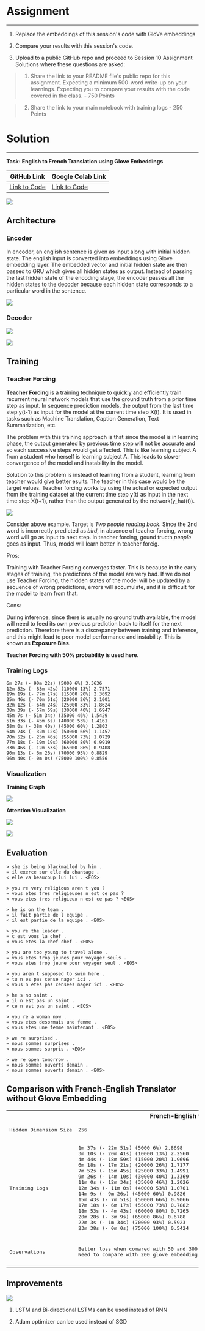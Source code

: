 

# Assignment
---

1) Replace the embeddings of this session's code with GloVe embeddings

2) Compare your results with this session's code. 

3) Upload to a public GitHub repo and proceed to Session 10 Assignment Solutions where these questions are asked: 

> 1) Share the link to your README file's public repo for this assignment. Expecting a minimum 500-word write-up on your learnings.  Expecting you to compare your results with the code covered in the class. - 750 Points

> 2) Share the link to your main notebook with training logs - 250 Points

# Solution
---

**Task: English to French Translation using Glove Embeddings**

| GitHub Link | Google Colab Link |
|---|---|
|[Link to Code](https://github.com/garima-mahato/END2/blob/main/Session10-3rdHandson-LanguageTranslationusingSeq2SeqwithAttention/END2_Session10_END2_Translation_using_Seq2Seq_and_Attention.ipynb)|[Link to Code](https://githubtocolab.com/garima-mahato/END2/blob/main/Session10-3rdHandson-LanguageTranslationusingSeq2SeqwithAttention/END2_Session10_END2_Translation_using_Seq2Seq_and_Attention.ipynb)


<!--https://user-images.githubusercontent.com/52399940/126055430-25b66751-6f3a-46e3-af25-d22e8007439f.mp4-->

![](https://raw.githubusercontent.com/garima-mahato/END2/main/Session10-3rdHandson-LanguageTranslationusingSeq2SeqwithAttention/assets/seq2seq_2.gif)



## Architecture


### Encoder

In encoder, an english sentence is given as input along with initial hidden state. The english input is converted into embeddings using Glove embedding layer. The embedded vector and initial hidden state are then passed to GRU which gives all hidden states as output. Instead of passing the last hidden state of the encoding stage, the encoder passes all the hidden states to the decoder because each hidden state corresponds to a particular word in the sentence.

![](https://raw.githubusercontent.com/garima-mahato/END2/main/Session10-3rdHandson-LanguageTranslationusingSeq2SeqwithAttention/assets/seq2seq_9.gif)

### Decoder

<!--https://user-images.githubusercontent.com/52399940/126055121-8056ae8e-ee73-4698-a0e5-b9fb93c1313c.mp4-->

![](https://raw.githubusercontent.com/garima-mahato/END2/main/Session10-3rdHandson-LanguageTranslationusingSeq2SeqwithAttention/assets/attention_process1.gif)

![](https://raw.githubusercontent.com/garima-mahato/END2/main/Session10-3rdHandson-LanguageTranslationusingSeq2SeqwithAttention/assets/attention_tensor_dance.gif)

## Training

### Teacher Forcing

**Teacher Forcing** is a training technique to quickly and efficiently train recurrent neural network models that use the ground truth from a prior time step as input. In sequence prediction models, the output from the last time step y(t-1) as input for the model at the current time step X(t). It is used in tasks such as Machine Translation, Caption Generation, Text Summarization, etc.

The problem with this training approach is that since the model is in learning phase, the output generated by previous time step will not be accurate and so each successive steps would get affected. This is like learning subject A from a student who herself is learning subject A. This leads to slower convergence of the model and instability in the model.

Solution to this problem is instead of learning from a student, learning from teacher would give better esults. The teacher in this case would be the target values. Teacher forcing works by using the actual or expected output from the training dataset at the current time step y(t) as input in the next time step X(t+1), rather than the output generated by the network(y_hat(t)).

![](https://raw.githubusercontent.com/garima-mahato/END2/main/Session10-3rdHandson-LanguageTranslationusingSeq2SeqwithAttention/assets/tf1.png)

Consider above example. Target is *Two people reading book*. Since the 2nd word is incorrectly predicted as *bird*, in absence of teacher forcing, wrong word will go as input to next step. In teacher forcing, gound tructh *people* goes as input. Thus, model will learn better in teacher forcig.

Pros:

Training with Teacher Forcing converges faster. This is because in the early stages of training, the predictions of the model are very bad. If we do not use Teacher Forcing, the hidden states of the model will be updated by a sequence of wrong predictions, errors will accumulate, and it is difficult for the model to learn from that.

Cons:

During inference, since there is usually no ground truth available, the model will need to feed its own previous prediction back to itself for the next prediction. Therefore there is a discrepancy between training and inference, and this might lead to poor model performance and instability. This is known as **Exposure Bias**.

**Teacher Forcing with 50% probability is used here.**



### Training Logs

```
6m 27s (- 90m 22s) (5000 6%) 3.3636
12m 52s (- 83m 42s) (10000 13%) 2.7571
19m 19s (- 77m 17s) (15000 20%) 2.3692
25m 46s (- 70m 51s) (20000 26%) 2.1001
32m 12s (- 64m 24s) (25000 33%) 1.8624
38m 39s (- 57m 59s) (30000 40%) 1.6947
45m 7s (- 51m 34s) (35000 46%) 1.5429
51m 33s (- 45m 6s) (40000 53%) 1.4161
58m 0s (- 38m 40s) (45000 60%) 1.2803
64m 24s (- 32m 12s) (50000 66%) 1.1457
70m 52s (- 25m 46s) (55000 73%) 1.0729
77m 18s (- 19m 19s) (60000 80%) 0.9919
83m 46s (- 12m 53s) (65000 86%) 0.9408
90m 13s (- 6m 26s) (70000 93%) 0.8829
96m 40s (- 0m 0s) (75000 100%) 0.8556
```

### Visualization

**Training Graph**

![](https://raw.githubusercontent.com/garima-mahato/END2/main/Session10-3rdHandson-LanguageTranslationusingSeq2SeqwithAttention/assets/tg300.PNG)

**Attention Visualization**

![](https://raw.githubusercontent.com/garima-mahato/END2/main/Session10-3rdHandson-LanguageTranslationusingSeq2SeqwithAttention/assets/att_is2.PNG)

![](https://raw.githubusercontent.com/garima-mahato/END2/main/Session10-3rdHandson-LanguageTranslationusingSeq2SeqwithAttention/assets/att_vis3.PNG)

## Evaluation

```
> she is being blackmailed by him .
= il exerce sur elle du chantage .
< elle va beaucoup lui lui . <EOS>

> you re very religious aren t you ?
= vous etes tres religieuses n est ce pas ?
< vous etes tres religieux n est ce pas ? <EOS>

> he is on the team .
= il fait partie de l equipe .
< il est partie de la equipe . <EOS>

> you re the leader .
= c est vous la chef .
< vous etes la chef chef . <EOS>

> you are too young to travel alone .
= vous etes trop jeunes pour voyager seuls .
< vous etes trop jeune pour voyager seul . <EOS>

> you aren t supposed to swim here .
= tu n es pas cense nager ici .
< vous n etes pas censees nager ici . <EOS>

> he s no saint .
= il n est pas un saint .
< ce n est pas un saint . <EOS>

> you re a woman now .
= vous etes desormais une femme .
< vous etes une femme maintenant . <EOS>

> we re surprised .
= nous sommes surprises .
< nous sommes surpris . <EOS>

> we re open tomorrow .
= nous sommes ouverts demain .
< nous sommes ouverts demain . <EOS>
```

## Comparison with French-English Translator without Glove Embedding

<table>
<tr>
<th></th>
<th>
French-English without Glove
</th>
<th>
English-French with Glove 300
</th>
<th>
English-French with Glove 50
</th>
</tr>

<tr>

<td>
<pre>
Hidden Dimension Size
</pre>
</td>

<td>
<pre>
256
</pre>
</td>

<td>
<pre>
300
</pre>
</td>

<td>
<pre>
50
</pre>
</td>

</tr>

<tr>

<td>
<pre>
Training Logs
</pre>
</td>

<td>
<pre>
1m 37s (- 22m 51s) (5000 6%) 2.8698
3m 10s (- 20m 41s) (10000 13%) 2.2560
4m 44s (- 18m 59s) (15000 20%) 1.9696
6m 18s (- 17m 21s) (20000 26%) 1.7177
7m 52s (- 15m 45s) (25000 33%) 1.4991
9m 26s (- 14m 10s) (30000 40%) 1.3369
11m 0s (- 12m 34s) (35000 46%) 1.2026
12m 34s (- 11m 0s) (40000 53%) 1.0701
14m 9s (- 9m 26s) (45000 60%) 0.9826
15m 43s (- 7m 51s) (50000 66%) 0.9066
17m 18s (- 6m 17s) (55000 73%) 0.7882
18m 53s (- 4m 43s) (60000 80%) 0.7265
20m 28s (- 3m 9s) (65000 86%) 0.6788
22m 3s (- 1m 34s) (70000 93%) 0.5923
23m 38s (- 0m 0s) (75000 100%) 0.5424
</pre>
</td>

<td>
<pre>
6m 27s (- 90m 22s) (5000 6%) 3.3636
12m 52s (- 83m 42s) (10000 13%) 2.7571
19m 19s (- 77m 17s) (15000 20%) 2.3692
25m 46s (- 70m 51s) (20000 26%) 2.1001
32m 12s (- 64m 24s) (25000 33%) 1.8624
38m 39s (- 57m 59s) (30000 40%) 1.6947
45m 7s (- 51m 34s) (35000 46%) 1.5429
51m 33s (- 45m 6s) (40000 53%) 1.4161
58m 0s (- 38m 40s) (45000 60%) 1.2803
64m 24s (- 32m 12s) (50000 66%) 1.1457
70m 52s (- 25m 46s) (55000 73%) 1.0729
77m 18s (- 19m 19s) (60000 80%) 0.9919
83m 46s (- 12m 53s) (65000 86%) 0.9408
90m 13s (- 6m 26s) (70000 93%) 0.8829
96m 40s (- 0m 0s) (75000 100%) 0.8556
</pre>
</td>

<td>
<pre>
1m 57s (- 27m 22s) (5000 6%) 3.7662
3m 52s (- 25m 10s) (10000 13%) 3.2280
5m 47s (- 23m 10s) (15000 20%) 3.0531
7m 43s (- 21m 15s) (20000 26%) 2.9402
9m 39s (- 19m 18s) (25000 33%) 2.8136
11m 34s (- 17m 22s) (30000 40%) 2.7815
13m 29s (- 15m 25s) (35000 46%) 2.6704
15m 25s (- 13m 30s) (40000 53%) 2.5774
17m 20s (- 11m 33s) (45000 60%) 2.5704
19m 16s (- 9m 38s) (50000 66%) 2.5075
21m 11s (- 7m 42s) (55000 73%) 2.4544
23m 5s (- 5m 46s) (60000 80%) 2.4038
25m 1s (- 3m 50s) (65000 86%) 2.3848
26m 56s (- 1m 55s) (70000 93%) 2.3420
28m 50s (- 0m 0s) (75000 100%) 2.3033
</pre>
</td>

</tr>

<tr>
<td><pre>
Observations
</pre></td>

<td><pre>Better loss when comared with 50 and 300 glove dimension pretrained networks. 
Need to compare with 200 glove embedding to compare performance.</pre></td>

<td><pre>
When compared with no embeddings, we see higher loss because hidden dimension was increased from 256 to 300.
Although the encoder has to learn less because of pretrained weights, the decoder's learning task is increased due to additional hidden dimension. 
It has to capture more context.
</pre></td>

<td><pre>
When compared with no embeddings, we see higher loss because hidden dimension was decreased from 256 to 50. 
Lesser context is captured by the embedding dimension and so lesser information is captured by the model. 
Thus, the model's is nt capable to learn the translation.
</pre></td>
</tr>

</table>



## Improvements

![](https://raw.githubusercontent.com/garima-mahato/END2/main/Session10-3rdHandson-LanguageTranslationusingSeq2SeqwithAttention/assets/imp1.PNG)

1) LSTM and Bi-directional LSTMs can be used instead of RNN

2) Adam optimizer can be used instead of SGD
